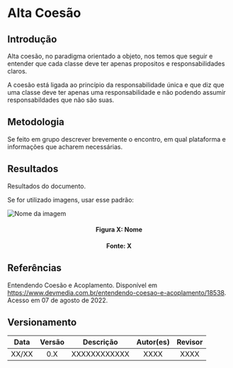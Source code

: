 # Alta Coesão

## Introdução

Alta coesão, no paradigma orientado a objeto, nos temos que seguir e entender que cada classe deve ter apenas propositos e responsabilidades claros.

A coesão está ligada ao princípio da responsabilidade única e que diz que uma classe deve ter apenas uma responsabilidade e não podendo assumir responsabildades que não são suas.

## Metodologia

Se feito em grupo descrever brevemente o encontro, em qual plataforma e informações que acharem necessárias.

## Resultados

Resultados do documento.

Se for utilizado imagens, usar esse padrão:

![Nome da imagem](../assets/img/CaminhoDaImagem.png)
<h4 align = "center">Figura X: Nome</h6>
<h4 align = "center">Fonte: X</h6>

## Referências

Entendendo Coesão e Acoplamento. Disponível em <https://www.devmedia.com.br/entendendo-coesao-e-acoplamento/18538>. Acesso em 07 de agosto de 2022.

## Versionamento

| Data  | Versão |                     Descrição                      |  Autor(es)  | Revisor |
| :---: | :----: | :------------------------------------------------: | :---------: | :-----: |
| XX/XX |  0.X   |                     XXXXXXXXXXXX                   |    XXXX     |  XXXX   |